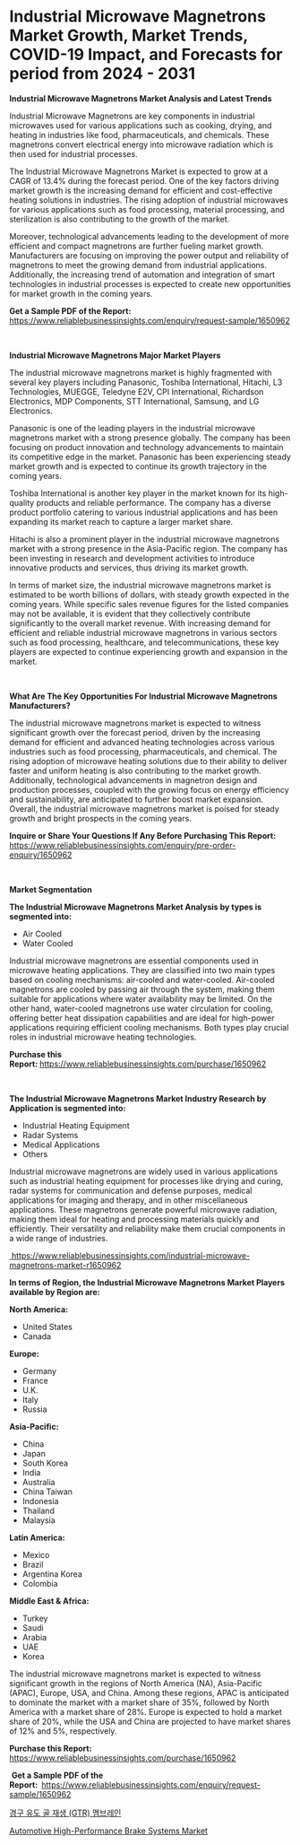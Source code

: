<p><h1>Industrial Microwave Magnetrons Market Growth, Market Trends, COVID-19 Impact, and Forecasts for period from 2024 - 2031</h1></p><p><strong>Industrial Microwave Magnetrons Market Analysis and Latest Trends</strong></p>
<p><p>Industrial Microwave Magnetrons are key components in industrial microwaves used for various applications such as cooking, drying, and heating in industries like food, pharmaceuticals, and chemicals. These magnetrons convert electrical energy into microwave radiation which is then used for industrial processes.</p><p>The Industrial Microwave Magnetrons Market is expected to grow at a CAGR of 13.4% during the forecast period. One of the key factors driving market growth is the increasing demand for efficient and cost-effective heating solutions in industries. The rising adoption of industrial microwaves for various applications such as food processing, material processing, and sterilization is also contributing to the growth of the market.</p><p>Moreover, technological advancements leading to the development of more efficient and compact magnetrons are further fueling market growth. Manufacturers are focusing on improving the power output and reliability of magnetrons to meet the growing demand from industrial applications. Additionally, the increasing trend of automation and integration of smart technologies in industrial processes is expected to create new opportunities for market growth in the coming years.</p></p>
<p><strong>Get a Sample PDF of the Report:&nbsp;</strong> <a href="https://www.reliablebusinessinsights.com/enquiry/request-sample/1650962">https://www.reliablebusinessinsights.com/enquiry/request-sample/1650962</a></p>
<p>&nbsp;</p>
<p><strong>Industrial Microwave Magnetrons Major Market Players</strong></p>
<p><p>The industrial microwave magnetrons market is highly fragmented with several key players including Panasonic, Toshiba International, Hitachi, L3 Technologies, MUEGGE, Teledyne E2V, CPI International, Richardson Electronics, MDP Components, STT International, Samsung, and LG Electronics.</p><p>Panasonic is one of the leading players in the industrial microwave magnetrons market with a strong presence globally. The company has been focusing on product innovation and technology advancements to maintain its competitive edge in the market. Panasonic has been experiencing steady market growth and is expected to continue its growth trajectory in the coming years.</p><p>Toshiba International is another key player in the market known for its high-quality products and reliable performance. The company has a diverse product portfolio catering to various industrial applications and has been expanding its market reach to capture a larger market share.</p><p>Hitachi is also a prominent player in the industrial microwave magnetrons market with a strong presence in the Asia-Pacific region. The company has been investing in research and development activities to introduce innovative products and services, thus driving its market growth.</p><p>In terms of market size, the industrial microwave magnetrons market is estimated to be worth billions of dollars, with steady growth expected in the coming years. While specific sales revenue figures for the listed companies may not be available, it is evident that they collectively contribute significantly to the overall market revenue. With increasing demand for efficient and reliable industrial microwave magnetrons in various sectors such as food processing, healthcare, and telecommunications, these key players are expected to continue experiencing growth and expansion in the market.</p></p>
<p>&nbsp;</p>
<p><strong>What Are The Key Opportunities For Industrial Microwave Magnetrons Manufacturers?</strong></p>
<p><p>The industrial microwave magnetrons market is expected to witness significant growth over the forecast period, driven by the increasing demand for efficient and advanced heating technologies across various industries such as food processing, pharmaceuticals, and chemical. The rising adoption of microwave heating solutions due to their ability to deliver faster and uniform heating is also contributing to the market growth. Additionally, technological advancements in magnetron design and production processes, coupled with the growing focus on energy efficiency and sustainability, are anticipated to further boost market expansion. Overall, the industrial microwave magnetrons market is poised for steady growth and bright prospects in the coming years.</p></p>
<p><strong>Inquire or Share Your Questions If Any Before Purchasing This Report:</strong> <a href="https://www.reliablebusinessinsights.com/enquiry/pre-order-enquiry/1650962">https://www.reliablebusinessinsights.com/enquiry/pre-order-enquiry/1650962</a></p>
<p>&nbsp;</p>
<p><strong>Market Segmentation</strong></p>
<p><strong>The Industrial Microwave Magnetrons Market Analysis by types is segmented into:</strong></p>
<p><ul><li>Air Cooled</li><li>Water Cooled</li></ul></p>
<p><p>Industrial microwave magnetrons are essential components used in microwave heating applications. They are classified into two main types based on cooling mechanisms: air-cooled and water-cooled. Air-cooled magnetrons are cooled by passing air through the system, making them suitable for applications where water availability may be limited. On the other hand, water-cooled magnetrons use water circulation for cooling, offering better heat dissipation capabilities and are ideal for high-power applications requiring efficient cooling mechanisms. Both types play crucial roles in industrial microwave heating technologies.</p></p>
<p><strong>Purchase this Report:&nbsp;</strong><a href="https://www.reliablebusinessinsights.com/purchase/1650962">https://www.reliablebusinessinsights.com/purchase/1650962</a></p>
<p>&nbsp;</p>
<p><strong>The Industrial Microwave Magnetrons Market Industry Research by Application is segmented into:</strong></p>
<p><ul><li>Industrial Heating Equipment</li><li>Radar Systems</li><li>Medical Applications</li><li>Others</li></ul></p>
<p><p>Industrial microwave magnetrons are widely used in various applications such as industrial heating equipment for processes like drying and curing, radar systems for communication and defense purposes, medical applications for imaging and therapy, and in other miscellaneous applications. These magnetrons generate powerful microwave radiation, making them ideal for heating and processing materials quickly and efficiently. Their versatility and reliability make them crucial components in a wide range of industries.</p></p>
<p><a href="https://www.reliablebusinessinsights.com/industrial-microwave-magnetrons-market-r1650962">&nbsp;https://www.reliablebusinessinsights.com/industrial-microwave-magnetrons-market-r1650962</a></p>
<p><strong>In terms of Region, the Industrial Microwave Magnetrons Market Players available by Region are:</strong></p>
<p>
    <p> <strong> North America: </strong>
        <ul>
            <li>United States</li>
            <li>Canada</li>
        </ul>
        </p> 
    <p> <strong> Europe: </strong>
        <ul>
            <li>Germany</li>
            <li>France</li>
            <li>U.K.</li>
            <li>Italy</li>
            <li>Russia</li>
        </ul>
        </p> 
    <p> <strong> Asia-Pacific: </strong>
        <ul>
            <li>China</li>
            <li>Japan</li>
            <li>South Korea</li>
            <li>India</li>
            <li>Australia</li>
            <li>China Taiwan</li>
            <li>Indonesia</li>
            <li>Thailand</li>
            <li>Malaysia</li>
        </ul>
        </p> 
    <p> <strong> Latin America: </strong>
        <ul>
            <li>Mexico</li>
            <li>Brazil</li>
            <li>Argentina Korea</li>
            <li>Colombia</li>
        </ul>
        </p> 
    <p> <strong> Middle East & Africa: </strong>
        <ul>
            <li>Turkey</li>
            <li>Saudi</li>
            <li>Arabia</li>
            <li>UAE</li>
            <li>Korea</li>
        </ul>
    </p>
    </p>
<p><p>The industrial microwave magnetrons market is expected to witness significant growth in the regions of North America (NA), Asia-Pacific (APAC), Europe, USA, and China. Among these regions, APAC is anticipated to dominate the market with a market share of 35%, followed by North America with a market share of 28%. Europe is expected to hold a market share of 20%, while the USA and China are projected to have market shares of 12% and 5%, respectively.</p></p>
<p><strong>Purchase this Report: </strong><a href="https://www.reliablebusinessinsights.com/purchase/1650962">https://www.reliablebusinessinsights.com/purchase/1650962</a></p>
<p>&nbsp;<strong>Get a Sample PDF of the Report:&nbsp;&nbsp;</strong><a href="https://www.reliablebusinessinsights.com/enquiry/request-sample/1650962">https://www.reliablebusinessinsights.com/enquiry/request-sample/1650962</a></p>
<p><strong></strong></p>
<p><p><a href="https://github.com/vss5505pa7z1p/Market-Research-Report-List-3/blob/main/6676016127311.md">경구 유도 골 재생 (GTR) 멤브레인</a></p><p><a href="https://github.com/Christopherorp895/Market-Research-Report-List-1/blob/main/automotive-high-performance-brake-systems-market.md">Automotive High-Performance Brake Systems Market</a></p></p>